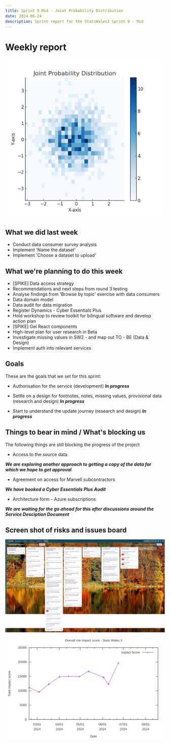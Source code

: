 ```yaml
---
title: Sprint 9 Mid - Joint Probability Distribution
date: 2024-06-24
description: Sprint report for the StatsWales3 Sprint 9 - Mid
---
```


Weekly report
=============

![Joint Probability Distribution](jointProbabilityDistribution.png)

What we did last week
---------------------
- Conduct data consumer survey analysis
- Implement 'Name the dataset'
- Implement 'Choose a dataset to upload'

What we're planning to do this week
-----------------------------------
- [SPIKE] Data access strategy
- Recommendations and next steps from round 3 testing
- Analyse findings from 'Browse by topic' exercise with data consumers
- Data domain model
- Data audit for data migration
- Register Dynamics - Cyber Essentials Plus
- Hold workshop to review toolkit for bilingual software and develop action plan
- [SPIKE]  Gel React components
- High-level plan for user research in Beta
- Investigate missing values in SW2 - and map out TO - BE (Data & Design)
- Implement auth into relevant services

Goals
-----

These are the goals that we set for this sprint:

- Authorisation for the service (development)
 <span class="badge bg-info">_**In progress**_</span>

- Settle on a design for footnotes, notes, missing values, provisional data 
(research and design) <span class="badge bg-info">_**In progress**_</span>

- Start to understand the update journey (research and design)
 <span class="badge bg-info">_**In progress**_</span>

Things to bear in mind / What's blocking us
-------------------------------------------

The following things are still blocking the progress of the project

- Access to the source data

***We are exploring another approach to getting a copy of the data for
which we hope to get approval***

- Agreement on access for Marvell subcontractors

***We have booked a Cyber Essentials Plus Audit***
- Architecture form - Azure subscriptions

***We are waiting for the go ahead for this after discussions around the Service
 Desciption Document***

Screen shot of risks and issues board
-------------------------------------

![Screenshot of risks and issues board](riskImpact20240624.png)
![Overall risk impact score](riskImapact20240624.png)
